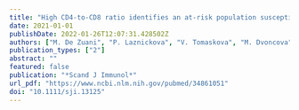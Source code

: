 ```yaml
---
title: "High CD4-to-CD8 ratio identifies an at-risk population susceptible to lethal COVID-19"
date: 2021-01-01
publishDate: 2022-01-26T12:07:31.428502Z
authors: ["M. De Zuani", "P. Laznickova", "V. Tomaskova", "M. Dvoncova", "G. Forte", "G. B. Stokin", "V. Sramek", "M. Helan", "J. Fric"]
publication_types: ["2"]
abstract: ""
featured: false
publication: "*Scand J Immunol*"
url_pdf: "https://www.ncbi.nlm.nih.gov/pubmed/34861051"
doi: "10.1111/sji.13125"
---
```


